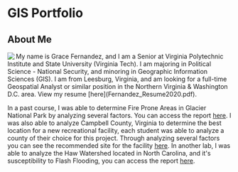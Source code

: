 # GIS Portfolio
## About Me
<img align="left" src="https://user-images.githubusercontent.com//Users/grace/Documents/My Documents/93A516AE-4239-43E6-962E-8AF39599D2CB 2.JPG">
My name is Grace Fernandez, and I am a Senior at Virginia Polytechnic Institute and State University (Virginia Tech). I am majoring in Political Science - National Security, and minoring in Geographic Information Sciences (GIS). I am from Leesburg, Virginia, and am looking for a full-time Geospatial Analyst or similar position in the Northern Virginia & Washington D.C. area. View my resume [here](Fernandez_Resume2020.pdf).

In a past course, I was able to determine Fire Prone Areas in Glacier National Park by analyzing several factors. You can access the report [here](https://github.com/fernandezgk/GISPortfolio/tree/main/FireProneAreas_GlacierNationalPark). I was also able to analyze Campbell County, Virginia to determine the best location for a new recreational facility, each student was able to analyze a county of their choice for this project. Through analyzing several factors you can see the recommended site for the facility [here](https://github.com/fernandezgk/GISPortfolio/tree/main/CampbellCounty_NewRecreationalFacility). In another lab, I was able to analyze the Haw Watershed located in North Carolina, and it's susceptibility to Flash Flooding, you can access the report [here](https://github.com/fernandezgk/GISPortfolio/tree/main/HawWatershed_FlashFloodingAreas).
